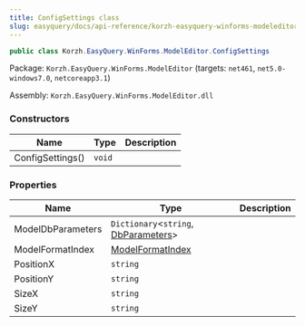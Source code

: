 ```yaml
---
title: ConfigSettings class
slug: easyquery/docs/api-reference/korzh-easyquery-winforms-modeleditor/korzh-easyquery-winforms-modeleditor-namespace/configsettings-class
---
```



```csharp
public class Korzh.EasyQuery.WinForms.ModelEditor.ConfigSettings

```
Package: `Korzh.EasyQuery.WinForms.ModelEditor` (targets: `net461`, `net5.0-windows7.0`, `netcoreapp3.1`)

Assembly: `Korzh.EasyQuery.WinForms.ModelEditor.dll`

### Constructors

| Name | Type | Description | 
| --- | --- | --- | 
| ConfigSettings() | `void` |  | 


### Properties

| Name | Type | Description | 
| --- | --- | --- | 
| ModelDbParameters | `Dictionary`&lt;`string`, [DbParameters](/api-reference/korzh-easyquery-db/korzh-easyquery-db-namespace/dbparameters-class)&gt; |  | 
| ModelFormatIndex | [ModelFormatIndex](/api-reference/korzh-easyquery-winforms-modeleditor/korzh-easyquery-winforms-modeleditor-namespace/modelformatindex-enum) |  | 
| PositionX | `string` |  | 
| PositionY | `string` |  | 
| SizeX | `string` |  | 
| SizeY | `string` |  |